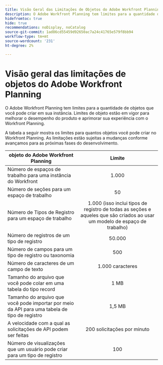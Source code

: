 ```yaml
---
title: Visão Geral das Limitações de Objetos do Adobe Workfront Planning
description: O Adobe Workfront Planning tem limites para a quantidade de objetos que você pode criar em sua instância. Limites de objeto estão em vigor para melhorar o desempenho do produto e aprimorar sua experiência com o Workfront Planning.
hidefromtoc: true
hide: true
recommendations: noDisplay, noCatalog
source-git-commit: 1ad86cd55459d92650ac7a24c41765e579f8bb94
workflow-type: tm+mt
source-wordcount: '231'
ht-degree: 2%

---
```



<!--update the metadata with real information when making this available in TOC and in the left nav-->

# Visão geral das limitações de objetos do Adobe Workfront Planning

O Adobe Workfront Planning tem limites para a quantidade de objetos que você pode criar em sua instância. Limites de objeto estão em vigor para melhorar o desempenho do produto e aprimorar sua experiência com o Workfront Planning.

A tabela a seguir mostra os limites para quantos objetos você pode criar no Workfront Planning. As limitações estão sujeitas a mudanças conforme avançamos para as próximas fases do desenvolvimento.

| objeto do Adobe Workfront Planning | Limite |
|-------------------------------------------------------------------------------|:---------------------------------------------------------------------------------------------------------------:|
| Número de espaços de trabalho para uma instância do Workfront | 1.000 |
| Número de seções para um espaço de trabalho | 50 |
| Número de Tipos de Registro para um espaço de trabalho | 1.000 (isso inclui tipos de registro de todas as seções e aqueles que são criados ao usar um modelo de espaço de trabalho) |
| Número de registros de um tipo de registro | 50.000 |
| Número de campos para um tipo de registro ou taxonomia | 500 |
| Número de caracteres de um campo de texto | 1.000 caracteres |
| Tamanho do arquivo que você pode colar em uma tabela do tipo record | 1 MB |
| Tamanho do arquivo que você pode importar por meio da API para uma tabela de tipo de registro | 1,5 MB |
| A velocidade com a qual as solicitações de API podem ser feitas | 200 solicitações por minuto |
| Número de visualizações que um usuário pode criar para um tipo de registro | 100 |

<!--| Size of CSV of Excel file you can import* | 5MB |-->

<!--[!IMPORTANT]
>
>*This functionality has been temporarily removed and it will be available at a later date.-->

<!--At GA, replace the table above with this:

|       Adobe Workfront Planning  object                                                          |                                                        Limit                                                    |
|-------------------------------------------------------------------------------|:---------------------------------------------------------------------------------------------------------------:|
|     Number of Workspaces for one Workfront instance                                      |   unlimited*                                                                                                        |
|     Number of sections for one workspace                                      |   50                                                                                                         |
|     Number of Record Types for one workspace                                            |   1,000 (this includes record types from all sections and those that are created when using a workspace template)  |
|     Number of records for one record type                                               |   25,000                                                                                                        |
|     Number of records for one workspace                                               |   25,000 for customers with the Planning plan <br> 500,000 for customers with the Planning Plus  plan                                                                                                         |
|     Number of total records for one instance of Workfront Planning type                                               |   500,000 for customers with the Planning plan <br>2 million for customers with the Planning Plus plan                                                                                                        |
|     Number of fields for one record type or taxonomy                            |   500                                                                                                           |
|     Number of characters for a text field                                                               |   1,000 characters                                                                                              |
|     Size of file that you can paste in a record type table                    |   1MB                                                                                                           |
|     Size of file that you can import through the API for a record type table  |   1.5MB                                                                                                         |
|     The rate at which API requests can be made                                    |   200 requests per minute                                                                                       |
| Number of views one user can create for one record type | 100 |

*We recommend not to have too many workspaces, as they could become hard to manage and your workflows might be too fragmented.

****************KEEP THIS COMMENTED OUT:
| Size of CSV of Excel file you can import** | 5MB |
**This functionality has been temporarily removed and it will be available at a later date.**********************
-->